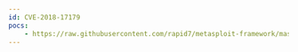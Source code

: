 ```yaml
---
id: CVE-2018-17179
pocs:
    - https://raw.githubusercontent.com/rapid7/metasploit-framework/master/modules/auxiliary/sqli/openemr/openemr_sqli_dump.rb
---
```

